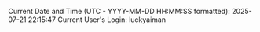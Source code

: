 Current Date and Time (UTC - YYYY-MM-DD HH:MM:SS formatted): 2025-07-21 22:15:47
Current User's Login: luckyaiman
